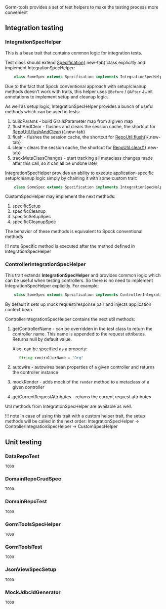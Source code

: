 Gorm-tools provides a set of test helpers to make the testing process more convenient

## Integration testing

### IntegrationSpecHelper

This is a base trait that contains common logic for integration tests.

Test class should extend [Specification]{.new-tab} class explicitly and implement IntegrationSpecHelper:
 
```groovy 
    class SomeSpec extends Specification implements IntegrationSpecHelper
```

Due to the fact that Spock conventional approach with setup/cleanup methods doesn't work with traits,
this helper uses ```@Before``` / ```@After``` JUnit annotations to implement setup and cleanup logic.

As well as setup logic, IntegrationSpecHelper provides a bunch of useful methods which can be used in tests:
  
  1. buildParams - build GrailsParameter map from a given map
  2. flushAndClear - flushes and clears the session cache, the shortcut for [RepoUtil.flushAndClear()]{.new-tab}
  3. flush - flushes the session cache, the shortcut for [RepoUtil.flush()]{.new-tab}
  4. clear - clears the session cache, the shortcut for [RepoUtil.clear()]{.new-tab}
  5. trackMetaClassChanges - start tracking all metaclass changes made after this call, so it can all be undone later

IntegrationSpecHelper provides an ability to execute application-specific setup/cleanup logic simply by chaining it with
some custom trait:

```groovy
    class SomeSpec extends Specification implements IntegrationSpecHelper, CustomSpecHelper
```

CustomSpecHelper may implement the next methods:

  1. specificSetup
  2. specificCleanup
  3. specificSetupSpec
  4. specificCleanupSpec

The behavior of these methods is equivalent to Spock conventional methods

!!! note
    Specific method is executed after the method defined in IntegrationSpecHelper


### ControllerIntegrationSpecHelper

This trait extends **IntegrationSpecHelper** and provides common logic
which can be useful when testing controllers. So there is no need to implement IntegrationSpecHelper explicitly.
For example:

```groovy 
    class SomeSpec extends Specification implements ControllerIntegrationSpecHelper
```

By default it sets up mock request/response pair and injects application context bean. 

ControllerIntegrationSpecHelper contains the next util methods:

  1. getControllerName - can be overridden in the test class to return the controller name.
     This name is appended to the request attributes. Returns null by default value.
     
     Also, can be specified as a property:
     ```groovy
        String controllerName = "Org"
     ```
     
  2. autowire - autowires bean properties of a given controller and returns the controller instance
  3. mockRender - adds mock of the ```render``` method to a metaclass of a given controller
  4. getCurrentRequestAttributes - returns the current request attributes

Util methods from IntegrationSpecHelper are available as well.

!!! note
    In case of using this trait with a custom helper trait, the setup methods will be called in the next order:
    IntegrationSpecHelper -> ControllerIntegrationSpecHelper -> CustomSpecHelper


## Unit testing
   
### DataRepoTest
    
    TODO

### DomainRepoCrudSpec

    TODO

### DomainRepoTest
    
    TODO

### GormToolsSpecHelper
    
    TODO

### GormToolsTest

    TODO
    
### JsonViewSpecSetup

    TODO
    
### MockJdbcIdGenerator

    TODO




[RepoUtil.flushAndClear()]:https://github.com/yakworks/gorm-tools/blob/master/plugin/src/main/groovy/gorm/tools/repository/RepoUtil.groovy#L91
[RepoUtil.flush()]:https://github.com/yakworks/gorm-tools/blob/master/plugin/src/main/groovy/gorm/tools/repository/RepoUtil.groovy#L101
[RepoUtil.clear()]:https://github.com/yakworks/gorm-tools/blob/master/plugin/src/main/groovy/gorm/tools/repository/RepoUtil.groovy#L111
[Specification]:http://spockframework.org/spock/javadoc/1.0/spock/lang/Specification.html
